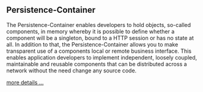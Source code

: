 ## Persistence-Container

The Persistence-Container enables developers to hold objects, so-called components, in memory whereby it is possible to define whether a component will be a singleton, bound to a HTTP session or has no state at all. In addition to that, the Persistence-Container allows you to make transparent use of a components local or remote business interface. This enables application developers to implement independent, loosely coupled, maintainable and reusable components that can be distributed across a network without the need change any source code.

[more details ...](<{{ "/products/features/persistence-container.html" | prepend: site.baseurl }}>)
